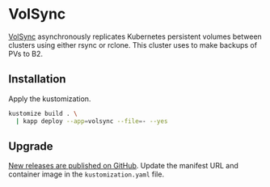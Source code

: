 # VolSync

[VolSync](https://github.com/backube/volsync)
asynchronously replicates Kubernetes persistent volumes between clusters using either rsync or rclone.
This cluster uses to make backups of PVs to B2.

## Installation

Apply the kustomization.

```sh
kustomize build . \
  | kapp deploy --app=volsync --file=- --yes
```

## Upgrade

[New releases are published on GitHub](https://github.com/backube/volsync/releases).
Update the manifest URL and container image in the `kustomization.yaml` file.
